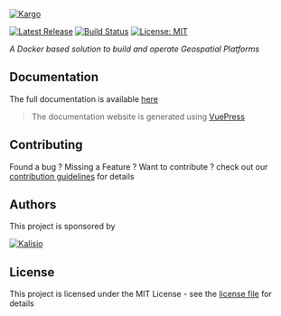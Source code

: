 [![Kargo](https://s3.eu-central-1.amazonaws.com/kalisioscope/kargo/kargo-logo-black-512x168.png)](https://kalisio.github.io/kargo/)

[![Latest Release](https://img.shields.io/github/v/tag/kalisio/kargo?sort=semver&label=latest)](https://github.com/kalisio/kargo/releases)
[![Build Status](https://app.travis-ci.com/kalisio/kargo.svg?branch=master)](https://app.travis-ci.com/kalisio/kargo)
[![License: MIT](https://img.shields.io/badge/License-MIT-yellow.svg)](https://opensource.org/licenses/MIT)

_A Docker based solution to build and operate Geospatial Platforms_

## Documentation

The full documentation is available [here](https://kalisio.github.io/kargo/)

> The documentation website is generated using [VuePress](https://vuepress.vuejs.org/)

## Contributing

Found a bug ? Missing a Feature ? Want to contribute ? check out our [contribution guidelines](https://kalisio.github.io/kargo/about/contributing.html) for details

## Authors

This project is sponsored by 

[![Kalisio](https://s3.eu-central-1.amazonaws.com/kalisioscope/kalisio/kalisio-logo-black-256x84.png)](https://kalisio.com)

## License

This project is licensed under the MIT License - see the [license file](./docs/LICENSE.md) for details
